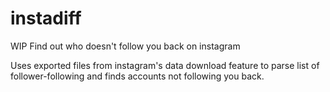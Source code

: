 # instadiff
WIP
Find out who doesn't follow you back on instagram

Uses exported files from instagram's data download feature to parse list of follower-following and finds accounts not following you back.
